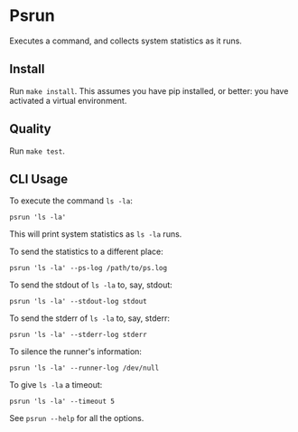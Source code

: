 # Psrun

Executes a command, and collects system statistics as it runs.


## Install

Run `make install`. This assumes you have pip installed,
or better: you have activated a virtual environment.


## Quality

Run `make test`.


## CLI Usage

To execute the command ``ls -la``:

    psrun 'ls -la'

This will print system statistics as ``ls -la`` runs.

To send the statistics to a different place:

    psrun 'ls -la' --ps-log /path/to/ps.log

To send the stdout of `ls -la` to, say, stdout:

    psrun 'ls -la' --stdout-log stdout

To send the stderr of `ls -la` to, say, stderr:

    psrun 'ls -la' --stderr-log stderr

To silence the runner's information:

    psrun 'ls -la' --runner-log /dev/null

To give `ls -la` a timeout:

    psrun 'ls -la' --timeout 5

See `psrun --help` for all the options.
